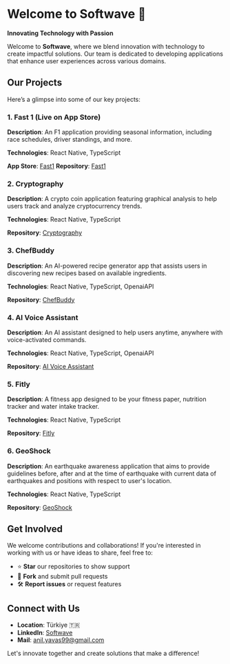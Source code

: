 # Welcome to Softwave 🚀

**Innovating Technology with Passion**

Welcome to **Softwave**, where we blend innovation with technology to create impactful solutions. Our team is dedicated to developing applications that enhance user experiences across various domains.

## Our Projects

Here’s a glimpse into some of our key projects:

### 1. Fast 1 (Live on App Store)
**Description**: An F1 application providing seasonal information, including race schedules, driver standings, and more.  

**Technologies**: React Native, TypeScript  

**App Store**: [Fast1](https://apps.apple.com/tr/app/fast-1/id6742183216)
**Repository**: [Fast1](https://github.com/Fast1-Labs/Fast1)  

### 2. Cryptography
**Description**: A crypto coin application featuring graphical analysis to help users track and analyze cryptocurrency trends.  

**Technologies**: React Native, TypeScript  

**Repository**: [Cryptography](https://github.com/Fast1-Labs/Cryptography)  

### 3. ChefBuddy
**Description**: An AI-powered recipe generator app that assists users in discovering new recipes based on available ingredients.  

**Technologies**: React Native, TypeScript, OpenaiAPI  

**Repository**: [ChefBuddy](https://github.com/Fast1-Labs/ChefBuddy)  

### 4. AI Voice Assistant
**Description**: An AI assistant designed to help users anytime, anywhere with voice-activated commands.  

**Technologies**: React Native, TypeScript, OpenaiAPI  

**Repository**: [AI Voice Assistant](https://github.com/Fast1-Labs/AI-Voice-Assistant)  

### 5. Fitly
**Description**: A fitness app designed to be your fitness paper, nutrition tracker and water intake tracker. 

**Technologies**: React Native, TypeScript

**Repository**: [Fitly](https://github.com/Fast1-Labs/Fitly)

### 6. GeoShock
**Description**: An earthquake awareness application that aims to provide guidelines before, after and at the time of earthquake with current data of earthquakes and positions with respect to user's location. 

**Technologies**: React Native, TypeScript

**Repository**: [GeoShock](https://github.com/Fast1-Labs/GeoShock)  

## Get Involved

We welcome contributions and collaborations! If you're interested in working with us or have ideas to share, feel free to:

- ⭐ **Star** our repositories to show support  
- 🤝 **Fork** and submit pull requests  
- 🛠️ **Report issues** or request features  

## Connect with Us

- **Location**: Türkiye 🇹🇷  
- **LinkedIn**: [Softwave](https://www.linkedin.com/company/softwave-technology)
- **Mail**: anil.yavas99@gmail.com 
  

Let's innovate together and create solutions that make a difference!
